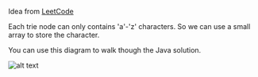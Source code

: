 Idea from [LeetCode][trie-leetcode]

Each trie node can only contains 'a'-'z' characters. So we can use a small array to store the character.

You can use this diagram to walk though the Java solution.

![alt text][trie-image]

[trie-image]: http://www.programcreek.com/wp-content/uploads/2014/05/implement-trie.png "Trie Diagram"
[trie-leetcode]: http://www.programcreek.com/2014/05/leetcode-implement-trie-prefix-tree-java/
